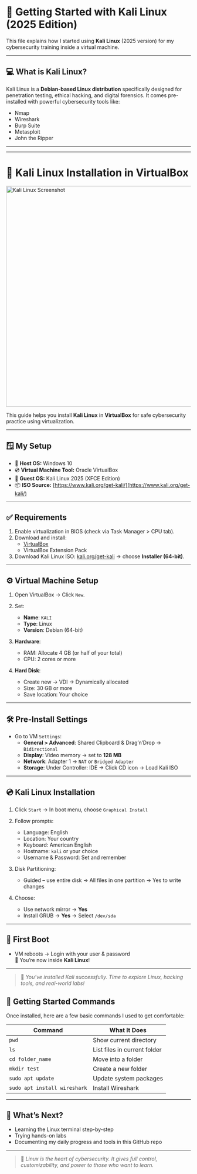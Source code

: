 # 🧰 Getting Started with Kali Linux (2025 Edition)

This file explains how I started using **Kali Linux** (2025 version) for my cybersecurity training inside a virtual machine.

---

## 💻 What is Kali Linux?

Kali Linux is a **Debian-based Linux distribution** specifically designed for penetration testing, ethical hacking, and digital forensics. It comes pre-installed with powerful cybersecurity tools like:
- Nmap
- Wireshark
- Burp Suite
- Metasploit
- John the Ripper

---

---
# 🧰 Kali Linux Installation in VirtualBox 

<img src="..Tools/Linux/Assets/kali-installation.png" alt="Kali Linux Screenshot" width="600"/>

This guide helps you install **Kali Linux** in **VirtualBox** for safe cybersecurity practice using virtualization.

---

## 🪟 My Setup

- 🧱 **Host OS:** Windows 10  
- 💿 **Virtual Machine Tool:** Oracle VirtualBox  
- 🐉 **Guest OS:** Kali Linux 2025 (XFCE Edition)  
- 📦 **ISO Source:** [https://www.kali.org/get-kali/](https://www.kali.org/get-kali/)

---

## ✅ Requirements

1. Enable virtualization in BIOS (check via Task Manager > CPU tab).
2. Download and install:
   - [VirtualBox](https://www.virtualbox.org/)
   - VirtualBox Extension Pack
3. Download Kali Linux ISO: [kali.org/get-kali](https://www.kali.org/get-kali/) → choose **Installer (64-bit)**.

---

## ⚙️ Virtual Machine Setup

1. Open VirtualBox → Click `New`.
2. Set:
   - **Name**: `KALI`
   - **Type**: Linux
   - **Version**: Debian (64-bit)

3. **Hardware**:
   - RAM: Allocate 4 GB (or half of your total)
   - CPU: 2 cores or more

4. **Hard Disk**:
   - Create new → VDI → Dynamically allocated
   - Size: 30 GB or more
   - Save location: Your choice

---

## 🛠 Pre-Install Settings

- Go to VM `Settings`:
  - **General > Advanced**: Shared Clipboard & Drag’n’Drop → `Bidirectional`
  - **Display**: Video memory → set to **128 MB**
  - **Network**: Adapter 1 → `NAT` or `Bridged Adapter`
  - **Storage**: Under Controller: IDE → Click CD icon → Load Kali ISO

---

## 💿 Kali Linux Installation

1. Click `Start` → In boot menu, choose `Graphical Install`
2. Follow prompts:
   - Language: English
   - Location: Your country
   - Keyboard: American English
   - Hostname: `kali` or your choice
   - Username & Password: Set and remember

3. Disk Partitioning:
   - Guided – use entire disk → All files in one partition → Yes to write changes

4. Choose:
   - Use network mirror → **Yes**
   - Install GRUB → **Yes** → Select `/dev/sda`

---

## 🚀 First Boot

- VM reboots → Login with your user & password  
🎉 You’re now inside **Kali Linux**!

---

> 🐧 *You’ve installed Kali successfully. Time to explore Linux, hacking tools, and real-world labs!*

## 📂 Getting Started Commands

Once installed, here are a few basic commands I used to get comfortable:

| Command | What It Does |
|--------|---------------|
| `pwd` | Show current directory |
| `ls` | List files in current folder |
| `cd folder_name` | Move into a folder |
| `mkdir test` | Create a new folder |
| `sudo apt update` | Update system packages |
| `sudo apt install wireshark` | Install Wireshark |

---

## 🚀 What’s Next?

- Learning the Linux terminal step-by-step  
- Trying hands-on labs   
- Documenting my daily progress and tools in this GitHub repo

---

> 🐧 *Linux is the heart of cybersecurity. It gives full control, customizability, and power to those who want to learn.*  
